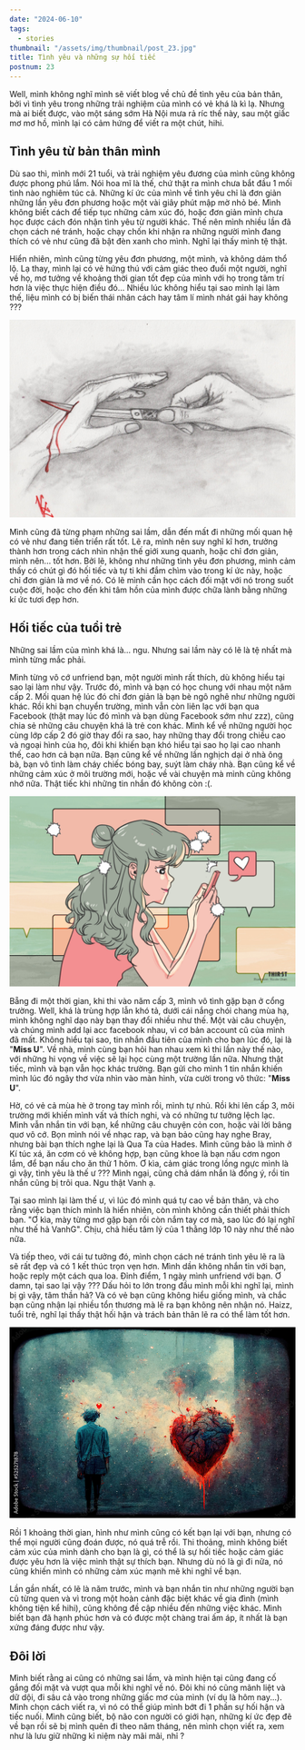 ```yaml
---
date: "2024-06-10"
tags:
  - stories
thumbnail: "/assets/img/thumbnail/post_23.jpg"
title: Tình yêu và những sự hối tiếc
postnum: 23
---
```

Well, mình không nghĩ mình sẽ viết blog về chủ đề tình yêu của bản thân, bởi vì tình yêu trong những trải nghiệm của mình có vẻ khá là kì lạ. Nhưng mà ai biết được, vào một sáng sớm Hà Nội mưa rả ríc thế này, sau một giấc mơ mơ hồ, mình lại có cảm hứng để viết ra một chút, hihi.


## Tình yêu từ bản thân mình

Dù sao thì, mình mới 21 tuổi, và trải nghiệm yêu đương của mình cũng không được phong phú lắm. Nói hoa mĩ là thế, chứ thật ra mình chưa bắt đầu 1 mối tình nào nghiêm túc cả. Những kí ức của mình về tình yêu chỉ là đơn giản những lần yêu đơn phương hoặc một vài giây phút mập mờ nhỏ bé. Mình không biết cách để tiếp tục những cảm xúc đó, hoặc đơn giản mình chưa học được cách đón nhận tình yêu từ người khác. Thế nên mình nhiều lần đã chọn cách né tránh, hoặc chạy chốn khi nhận ra những người mình đang thích có vẻ như cũng đã bật đèn xanh cho mình. Nghĩ lại thấy mình tệ thật.

Hiển nhiên, mình cũng từng yêu đơn phương, một mình, và không dám thổ lộ. Lạ thay, mình lại có vẻ hứng thú với cảm giác theo đuổi một người, nghĩ về họ, mơ tưởng về khoảng thời gian tốt đẹp của mình với họ trong tâm trí hơn là việc thực hiện điều đó... Nhiều lúc không hiểu tại sao mình lại làm thế, liệu mình có bị biến thái nhân cách hay tâm lí mình nhát gái hay không ???


<a class="post-image" display="center" >
	<img itemprop="image"  src="/assets/img/post_img/post23_2.jpg"/>
</a>

Mình cũng đã từng phạm những sai lầm, dẫn đến mất đi những mối quan hệ có vẻ như đang tiến triển rất tốt. Lẽ ra, mình nên suy nghĩ kĩ hơn, trưởng thành hơn trong cách nhìn nhận thế giới xung quanh, hoặc chỉ đơn giản, mình nên... tốt hơn. Bởi lẽ, không như những tình yêu đơn phương, mình cảm thấy có chút gì đó hối tiếc và tự ti khi đắm chìm vào trong kí ức này, hoặc chỉ đơn giản là mơ về nó. Có lẽ mình cần học cách đối mặt với nó trong suốt cuộc đời, hoặc cho đến khi tâm hồn của mình được chữa lành bằng những kí ức tươi đẹp hơn.


## Hối tiếc của tuổi trẻ

Những sai lầm của mình khá là... ngu. Nhưng sai lầm này có lẽ là tệ nhất mà mình từng mắc phải. 

Mình từng vô cớ unfriend bạn, một người mình rất thích, dù không hiểu tại sao lại làm như vậy. Trước đó, mình và bạn có học chung với nhau một năm cấp 2. Mối quan hệ lúc đó chỉ đơn giản là bạn bè ngô nghê như những người khác. Rồi khi bạn chuyển trường, mình vẫn còn liên lạc với bạn qua Facebook (thật may lúc đó mình và bạn dùng Facebook sớm như zzz), cũng chia sẻ những câu chuyện khá là trẻ con khác. Mình kể về những người học cùng lớp cấp 2 đó giờ thay đổi ra sao, hay những thay đổi trong chiều cao và ngoại hình của họ, đôi khi khiến bạn khó hiểu tại sao họ lại cao nhanh thế, cao hơn cả bạn nữa. Bạn cũng kể về những lần nghịch dại ở nhà ông bà, bạn vô tình làm cháy chiếc bóng bay, suýt làm cháy nhà. Bạn cũng kể về những cảm xúc ở môi trường mới, hoặc về vài chuyện mà mình cũng không nhớ nữa. Thật tiếc khi những tin nhắn đó không còn :(. 

<a class="post-image" display="center" >
	<img itemprop="image"  src="/assets/img/post_img/post23_3.jpg"/>
</a>

Bẵng đi một thời gian, khi thi vào năm cấp 3, mình vô tình gặp bạn ở cổng trường. Well, khá là trùng hợp lẫn khó tả, dưới cái nắng chói chang mùa hạ, mình không nghĩ dạo này bạn thay đổi nhiều như thế. Một vài câu chuyện, và chúng mình add lại acc facebook nhau, vì cơ bản account cũ của mình đã mất. Không hiểu tại sao, tin nhắn đầu tiên của mình cho bạn lúc đó, lại là "**Miss U**".
Về nhà, mình cùng bạn hỏi han nhau xem kì thi lần này thế nào, với những hi vọng về việc sẽ lại học cùng một trường lần nữa. Nhưng thật tiếc, mình và bạn vẫn học khác trường. Bạn gửi cho mình 1 tin nhắn khiến mình lúc đó ngây thơ vừa nhìn vào màn hình, vừa cười trong vô thức: "**Miss U**".

Hờ, có vẻ cả mùa hè ở trong tay mình rồi, mình tự nhủ. Rồi khi lên cấp 3, môi trường mới khiến mình vất vả thích nghi, và có những tư tưởng lệch lạc. Mình vẫn nhắn tin với bạn, kể những câu chuyện cỏn con, hoặc vài lời bâng quơ vô cớ. Bọn mình nói về nhạc rap, và bạn bảo cũng hay nghe Bray, nhưng bài bạn thích nghe lại là Qua Ta của Hades. Mình cũng bảo là mình ở Kí túc xá, ăn cơm có vẻ không hợp, bạn cũng khoe là bạn nấu cơm ngon lắm, để bạn nấu cho ăn thử 1 hôm. Ơ kìa, cảm giác trong lồng ngực mình là gì vậy, tình yêu là thế ư ??? Mình ngại, cũng chả dám nhắn là đồng ý, rồi tin nhắn cũng bị trôi qua. Ngu thật Vanh ạ.

Tại sao mình lại làm thế ư, vì lúc đó mình quá tự cao về bản thân, và cho rằng việc bạn thích mình là hiển nhiên, còn mình không cần thiết phải thích bạn. "Ơ kìa, mày từng mơ gặp bạn rồi còn nắm tay cơ mà, sao lúc đó lại nghĩ như thế hả VanhG". Chịu, chả hiểu tâm lý của 1 thằng lớp 10 này như thế nào nữa. 

Và tiếp theo, với cái tư tưởng đó, mình chọn cách né tránh tình yêu lẽ ra là sẽ rất đẹp và có 1 kết thúc trọn vẹn hơn. Mình dần không nhắn tin với bạn, hoặc reply một cách qua loa. Đỉnh điểm, 1 ngày mình unfriend với bạn. Ơ damn, tại sao lại vậy ???
Dấu hỏi to lớn trong đầu mình mỗi khi nghĩ lại, mình bị gì vậy, tâm thần hả? Và có vẻ bạn cũng không hiểu giống mình, và chắc bạn cũng nhận lại nhiều tổn thương mà lẽ ra bạn không nên nhận nó. Haizz, tuổi trẻ, nghĩ lại thấy thật hối hận và trách bản thân lẽ ra có thể làm tốt hơn.


<a class="post-image" display="center" >
	<img itemprop="image"  src="/assets/img/post_img/post23_4.jpg"/>
</a>

Rồi 1 khoảng thời gian, hình như mình cũng có kết bạn lại với bạn, nhưng có thể mọi người cũng đoán được, nó quá trễ rồi. Thi thoảng, mình không biết cảm xúc của mình dành cho bạn là gì, có thể là sự hối tiếc hoặc cảm giác được yêu hơn là việc mình thật sự thích bạn. Nhưng dù nó là gì đi nữa, nó cũng khiến mình có những cảm xúc mạnh mẽ khi nghĩ về bạn. 

Lần gần nhất, có lẽ là năm trước, mình và bạn nhắn tin như những người bạn cũ từng quen và vì trong một hoàn cảnh đặc biệt khác về gia đình (mình không tiện kể hihi), cũng không đề cập nhiều đến những việc khác. Mình biết bạn đã hạnh phúc hơn và có được một chàng trai ấm áp, ít nhất là bạn xứng đáng được như vậy.

## Đôi lời

Mình biết rằng ai cũng có những sai lầm, và mình hiện tại cũng đang cố gắng đối mặt và vượt qua mỗi khi nghĩ về nó. Đôi khi nó cũng mãnh liệt và dữ dội, đi sâu cả vào trong những giấc mơ của mình (ví dụ là hôm nay...). Mình chọn cách viết ra, vì nó có thể giúp mình bớt đi 1 phần sự hối hận và tiếc nuối. Mình cũng biết, bộ não con người có giới hạn, những kí ức đẹp đẽ về bạn rồi sẽ bị mình quên đi theo năm tháng, nên mình chọn viết ra, xem như là lưu giữ những kỉ niệm này mãi mãi, nhỉ ?







